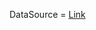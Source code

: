 DataSource =   <a href= "https://chat.openai.com/share/5cc06667-24de-4a8e-9097-cdc451ce788e"> Link </a>

